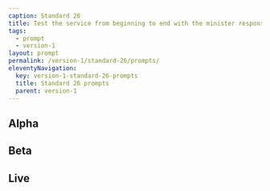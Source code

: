 ```yaml
---
caption: Standard 26
title: Test the service from beginning to end with the minister responsible for it.
tags:
  - prompt
  - version-1
layout: prompt
permalink: /version-1/standard-26/prompts/
eleventyNavigation:
  key: version-1-standard-26-prompts
  title: Standard 26 prompts
  parent: version-1
---
```


## Alpha

## Beta

## Live
